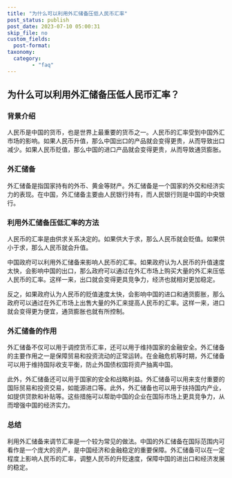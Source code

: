 ```yaml
---
title: "为什么可以利用外汇储备压低人民币汇率"
post_status: publish
post_date: 2023-07-10 05:00:31
skip_file: no
custom_fields: 
  post-format: 
taxonomy:
  category:
        - "faq"
---
```


## 为什么可以利用外汇储备压低人民币汇率？

### 背景介绍

人民币是中国的货币，也是世界上最重要的货币之一。人民币的汇率受到中国外汇市场的影响。如果人民币升值，那么中国出口的产品就会变得更贵，从而导致出口减少。如果人民币贬值，那么中国的进口产品就会变得更贵，从而导致通货膨胀。

### 外汇储备

外汇储备是指国家持有的外币、黄金等财产。外汇储备是一个国家的外交和经济实力的表现。在中国，外汇储备主要由人民银行持有，而人民银行则是中国的中央银行。

### 利用外汇储备压低汇率的方法

人民币的汇率是由供求关系决定的。如果供大于求，那么人民币就会贬值。如果供小于求，那么人民币就会升值。

中国政府可以利用外汇储备来影响人民币的汇率。如果政府认为人民币的升值速度太快，会影响中国的出口，那么政府可以通过在外汇市场上购买大量的外汇来压低人民币的汇率。这样一来，出口就会变得更具竞争力，经济也就相对更加稳定。

反之，如果政府认为人民币的贬值速度太快，会影响中国的进口和通货膨胀，那么政府可以通过在外汇市场上出售大量的外汇来提高人民币的汇率。这样一来，进口就会变得更为便宜，通货膨胀也就有所控制。

### 外汇储备的作用

外汇储备不仅可以用于调控货币汇率，还可以用于维持国家的金融安全。外汇储备的主要作用之一是保障贸易和投资流动的正常运转。在金融危机等时期，外汇储备可以用于维持国际收支平衡，防止外国债权国将资产抽离中国。

此外，外汇储备还可以用于国家的安全和战略利益。外汇储备可以用来支付重要的国际贸易和投资交易，如能源进口等。此外，外汇储备也可以用于扶持国内产业，如提供贷款和补贴等。这些措施可以帮助中国的企业在国际市场上更具竞争力，从而增强中国的经济实力。

### 总结

利用外汇储备来调节汇率是一个较为常见的做法。中国的外汇储备在国际范围内可看作是一个庞大的资产，是中国经济和金融稳定的重要保障。外汇储备可以在一定程度上影响人民币的汇率，调整人民币的升贬速度，保障中国的进出口和经济发展的稳定。
